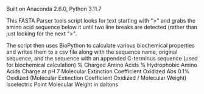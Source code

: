 Built on Anaconda 2.6.0, Python 3.11.7

This FASTA Parser tools script looks for text starting with ">" and grabs the amino acid sequence below it until two line breaks are detected (rather than just looking for the next ">".

The script then uses BioPython to calculate various biochemical properties and writes them to a csv file along with the sequence name, original sequence, and the sequence with an appended C-terminus sequence (used for biochemical calculation)
% Charged Amino Acids
% Hydrophobic Amino Acids
Charge at pH 7
Molecular Extinction Coefficient Oxidized
Abs 0.1% Oxidized (Molecular Extinction Coefficient Oxidized / Molecular Weight)
Isoelectric Point
Molecular Weight in daltons
